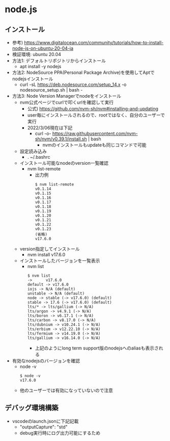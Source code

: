 # node.js

## インストール

* 参考) https://www.digitalocean.com/community/tutorials/how-to-install-node-js-on-ubuntu-20-04-ja
* 検証環境: ubuntu 20.04
* 方法1: デフォルトリポジトリからインストール
  * apt install -y nodejs
* 方法2: NodeSource PPA(Personal Package Archive)を使用してAptでnodejsインストール
  * curl -sL https://deb.nodesource.com/setup_14.x -o nodesource_setup.sh | bash -
* 方法3: Node Version Managerでnodeをインストール
  * nvm公式ページでcurlで叩くurlを確認して実行
    * 公式) https://github.com/nvm-sh/nvm#installing-and-updating
    * user毎にインストールされるので、rootではなく、自分のユーザーで実行
    * 2022/3/06現在は下記
      * curl -o- https://raw.githubusercontent.com/nvm-sh/nvm/v0.39.1/install.sh | bash
        * nvmのインストールもupdateも同じコマンドで可能
  * 設定読み込み
    * . ~/.bashrc
  * インストール可能なnodeのversion一覧確認
    * nvm list-remote
      * 出力例
        ```
        $ nvm list-remote
        v0.1.14
        v0.1.15
        v0.1.16
        v0.1.17
        v0.1.18
        v0.1.19
        v0.1.20
        v0.1.21
        v0.1.22
        v0.1.23
        (省略)
        v17.6.0
        ```
  * version指定してインストール
    * nvm install v17.6.0
  * インストールしたバージョンを一覧表示
    * nvm list
      ```
      $ nvm list
      ->      v17.6.0
      default -> v17.6.0
      iojs -> N/A (default)
      unstable -> N/A (default)
      node -> stable (-> v17.6.0) (default)
      stable -> 17.6 (-> v17.6.0) (default)
      lts/* -> lts/gallium (-> N/A)
      lts/argon -> v4.9.1 (-> N/A)
      lts/boron -> v6.17.1 (-> N/A)
      lts/carbon -> v8.17.0 (-> N/A)
      lts/dubnium -> v10.24.1 (-> N/A)
      lts/erbium -> v12.22.10 (-> N/A)
      lts/fermium -> v14.19.0 (-> N/A)
      lts/gallium -> v16.14.0 (-> N/A)
      ```
      * 上記のようにlong term support版のnodejsへのaliasも表示される
* 有効なnodejsのバージョンを確認
  * node -v
    ```
    $ node -v
    v17.6.0
    ````
  * 他のユーザーでは有効になっていないので注意

## デバッグ環境構築

* vscodeのlaunch.jsonに下記記載
  * "outputCapture": "std"
  * debug実行時にログ出力可能にするため
  